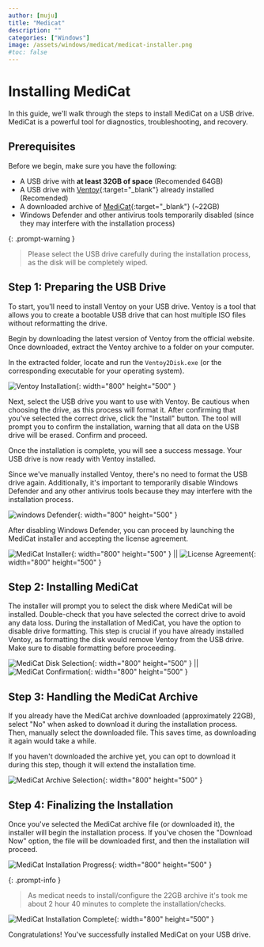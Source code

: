 ```yaml
---
author: [muju]
title: "Medicat"
description: ""
categories: ["Windows"]
image: /assets/windows/medicat/medicat-installer.png
#toc: false
---
```

# Installing MediCat

In this guide, we'll walk through the steps to install MediCat on a USB drive. MediCat is a powerful tool for diagnostics, troubleshooting, and recovery. 

## Prerequisites

Before we begin, make sure you have the following:
- A USB drive with **at least 32GB of space** (Recomended 64GB)
- A USB drive with [Ventoy](https://github.com/ventoy/Ventoy/releases){:target="_blank"} already installed (Recomended)
- A downloaded archive of [MediCat](https://medicatusb.com/){:target="_blank"} (~22GB)
- Windows Defender and other antivirus tools temporarily disabled (since they may interfere with the installation process)

{: .prompt-warning }
> Please select the USB drive carefully during the installation process, as the disk will be completely wiped.

## Step 1: Preparing the USB Drive

To start, you'll need to install Ventoy on your USB drive. Ventoy is a tool that allows you to create a bootable USB drive that can host multiple ISO files without reformatting the drive. 

Begin by downloading the latest version of Ventoy from the official website. Once downloaded, extract the Ventoy archive to a folder on your computer. 

In the extracted folder, locate and run the `Ventoy2Disk.exe` (or the corresponding executable for your operating system).

![Ventoy Installation](/assets/windows/medicat/ventoy.png){: width="800" height="500" }

Next, select the USB drive you want to use with Ventoy. Be cautious when choosing the drive, as this process will format it. After confirming that you’ve selected the correct drive, click the "Install" button. The tool will prompt you to confirm the installation, warning that all data on the USB drive will be erased. Confirm and proceed.
 
Once the installation is complete, you will see a success message. Your USB drive is now ready with Ventoy installed.

Since we've manually installed Ventoy, there's no need to format the USB drive again. Additionally, it's important to temporarily disable Windows Defender and any other antivirus tools because they may interfere with the installation process.

![windows Defender](/assets/windows/medicat/medicat-installer6.png){: width="800" height="500" } 

After disabling Windows Defender, you can proceed by launching the MediCat installer and accepting the license agreement.

![MediCat Installer](/assets/windows/medicat/medicat-installer1.png){: width="800" height="500" } || ![License Agreement](/assets/windows/medicat/license.png){: width="800" height="500" }

## Step 2: Installing MediCat

The installer will prompt you to select the disk where MediCat will be installed. Double-check that you have selected the correct drive to avoid any data loss. During the installation of MediCat, you have the option to disable drive formatting. This step is crucial if you have already installed Ventoy, as formatting the disk would remove Ventoy from the USB drive. Make sure to disable formatting before proceeding.


![MediCat Disk Selection](/assets/windows/medicat/medicat-installer2.png){: width="800" height="500" } || ![MediCat Confirmation](/assets/windows/medicat/medicat-installer3.png){: width="800" height="500" }

## Step 3: Handling the MediCat Archive

If you already have the MediCat archive downloaded (approximately 22GB), select "No" when asked to download it during the installation process. Then, manually select the downloaded file. This saves time, as downloading it again would take a while.

If you haven't downloaded the archive yet, you can opt to download it during this step, though it will extend the installation time.

![MediCat Archive Selection](/assets/windows/medicat/medicat-installer4.png){: width="800" height="500" }

## Step 4: Finalizing the Installation

Once you've selected the MediCat archive file (or downloaded it), the installer will begin the installation process. If you've chosen the "Download Now" option, the file will be downloaded first, and then the installation will proceed.

![MediCat Installation Progress](/assets/windows/medicat/medicat-installer5.png){: width="800" height="500" }

{: .prompt-info }
> As medicat needs to install/configure the 22GB archive it's took me about 2 hour 40 minutes to complete the installation/checks.

![MediCat Installation Complete](/assets/windows/medicat/medicat-installer7.png){: width="800" height="500" }

Congratulations! You've successfully installed MediCat on your USB drive.


<!-- # Testing the Medicat

As we have installed the medicat lets test the medicat to reset the windows credentials from the proxmox container 

I have connected the pendrive to my proxmox host and changed the boot order to boot to the usb drive and disabled the secure boot under bios > Device Manager > Secure Boot Configuration > Attempt Secure Boot and Pass Through the USB Device to the VM:

test1.png 
test2.png
-->